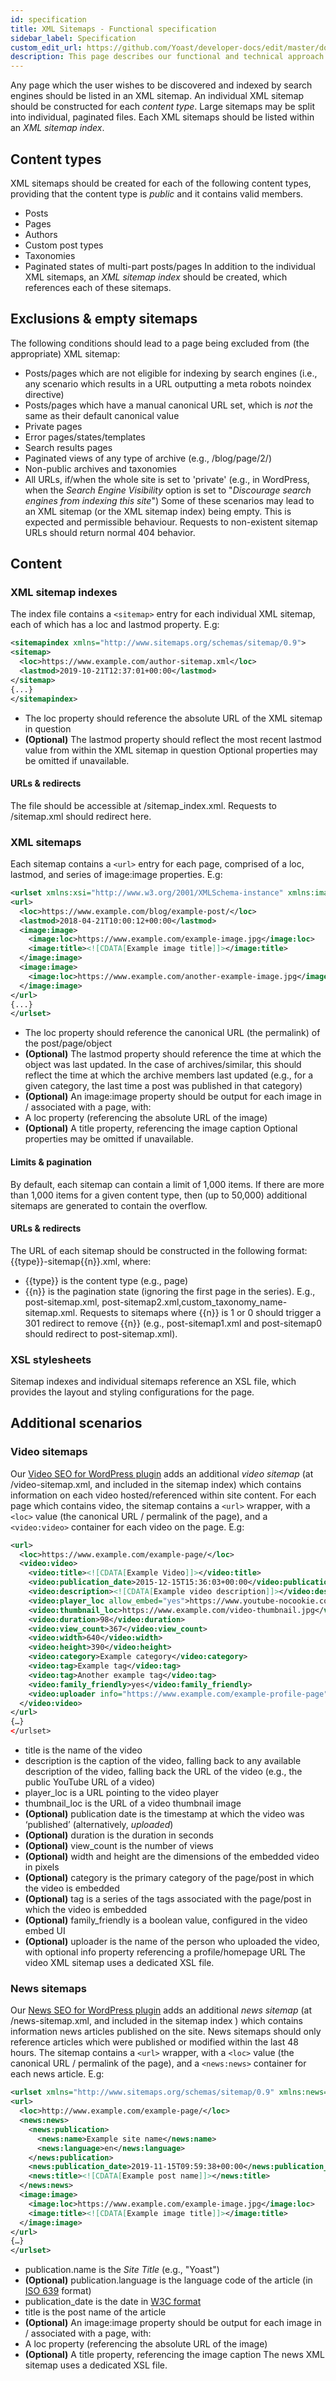```yaml
---
id: specification
title: XML Sitemaps - Functional specification
sidebar_label: Specification
custom_edit_url: https://github.com/Yoast/developer-docs/edit/master/docs/features/xml-sitemaps/specification.md
description: This page describes our functional and technical approach to constructing XML Sitemaps.
---
```

Any page which the user wishes to be discovered and indexed by search engines should be listed in an XML sitemap.
An individual XML sitemap should be constructed for each *content type*. Large sitemaps may be split into individual, paginated files.
Each XML sitemaps should be listed within an *XML sitemap index*.

## Content types
XML sitemaps should be created for each of the following content types, providing that the content type is *public* and it contains valid members.
* Posts
* Pages
* Authors
* Custom post types
* Taxonomies
* Paginated states of multi-part posts/pages
In addition to the individual XML sitemaps, an *XML sitemap index* should be created, which references each of these sitemaps.

## Exclusions & empty sitemaps
The following conditions should lead to a page being excluded from (the appropriate) XML sitemap:
* Posts/pages which are not eligible for indexing by search engines (i.e., any scenario which results in a URL outputting a meta robots noindex directive)
* Posts/pages which have a manual canonical URL set, which is *not* the same as their default canonical value
* Private pages
* Error pages/states/templates
* Search results pages
* Paginated views of any type of archive (e.g., /blog/page/2/)
* Non-public archives and taxonomies
* All URLs, if/when the whole site is set to 'private' (e.g., in WordPress, when the *Search Engine Visibility* option is set to "*Discourage search engines from indexing this site*")
Some of these scenarios may lead to an XML sitemap (or the XML sitemap index) being empty. This is expected and permissible behaviour.
Requests to non-existent sitemap URLs should return normal 404 behavior.

## Content

### XML sitemap indexes
The index file contains a `<sitemap>` entry for each individual XML sitemap, each of which has a loc and lastmod property. E.g:

``` xml
<sitemapindex xmlns="http://www.sitemaps.org/schemas/sitemap/0.9">
<sitemap>
  <loc>https://www.example.com/author-sitemap.xml</loc>
  <lastmod>2019-10-21T12:37:01+00:00</lastmod>
</sitemap>
{...}
</sitemapindex>
```

* The loc property should reference the absolute URL of the XML sitemap in question
* **(Optional)** The lastmod property should reflect the most recent lastmod value from within the XML sitemap in question
Optional properties may be omitted if unavailable.

#### URLs & redirects
The file should be accessible at /sitemap_index.xml. Requests to /sitemap.xml should redirect here.

### XML sitemaps
Each sitemap contains a `<url>` entry for each page, comprised of a loc, lastmod, and series of image:image properties. E.g:
``` xml
<urlset xmlns:xsi="http://www.w3.org/2001/XMLSchema-instance" xmlns:image="http://www.google.com/schemas/sitemap-image/1.1" xsi:schemaLocation="http://www.sitemaps.org/schemas/sitemap/0.9 http://www.sitemaps.org/schemas/sitemap/0.9/sitemap.xsd http://www.google.com/schemas/sitemap-image/1.1 http://www.google.com/schemas/sitemap-image/1.1/sitemap-image.xsd" xmlns="http://www.sitemaps.org/schemas/sitemap/0.9">
<url>
  <loc>https://www.example.com/blog/example-post/</loc>
  <lastmod>2018-04-21T10:00:12+00:00</lastmod>
  <image:image>		 
    <image:loc>https://www.example.com/example-image.jpg</image:loc>
    <image:title><![CDATA[Example image title]]></image:title>
  </image:image>
  <image:image>		 
    <image:loc>https://www.example.com/another-example-image.jpg</image:loc>
  </image:image>
</url>
{...}
</urlset>
```

* The loc property should reference the canonical URL (the permalink) of the post/page/object
* **(Optional)** The lastmod property should reference the time at which the object was last updated. In the case of archives/similar, this should reflect the time at which the archive members last updated (e.g., for a given category, the last time a post was published in that category)
* **(Optional)** An image:image property should be output for each image in / associated with a page, with:
 * A loc property (referencing the absolute URL of the image)
 * **(Optional)** A title property, referencing the image caption
Optional properties may be omitted if unavailable.

#### Limits & pagination
By default, each sitemap can contain a limit of 1,000 items. If there are more than 1,000 items for a given content type, then (up to 50,000) additional sitemaps are generated to contain the overflow.

#### URLs & redirects
The URL of each sitemap should be constructed in the following format: {{type}}-sitemap{{n}}.xml, where:
* {{type}} is the content type (e.g., page)
* {{n}} is the pagination state (ignoring the first page in the series).
E.g., post-sitemap.xml, post-sitemap2.xml,custom_taxonomy_name-sitemap.xml.
Requests to sitemaps where {{n}} is 1 or 0 should trigger a 301 redirect to remove {{n}} (e.g., post-sitemap1.xml and post-sitemap0 should redirect to post-sitemap.xml).

### XSL stylesheets
Sitemap indexes and individual sitemaps reference an XSL file, which provides the layout and styling configurations for the page.

## Additional scenarios

### Video sitemaps
Our [Video SEO for WordPress plugin](https://yoast.com/wordpress/plugins/video-seo/) adds an additional *video sitemap* (at /video-sitemap.xml, and included in the sitemap index) which contains information on each video hosted/referenced within site content.
For each page which contains video, the sitemap contains a `<url>` wrapper, with a `<loc>` value (the canonical URL / permalink of the page), and a `<video:video>` container for each video on the page. E.g:
``` xml
<url>
  <loc>https://www.example.com/example-page/</loc>
  <video:video>
    <video:title><![CDATA[Example Video]]></video:title>
    <video:publication_date>2015-12-15T15:36:03+00:00</video:publication_date>
    <video:description><![CDATA[Example video description]]></video:description>
    <video:player_loc allow_embed="yes">https://www.youtube-nocookie.com/v/abc123</video:player_loc>			 
    <video:thumbnail_loc>https://www.example.com/video-thumbnail.jpg</video:thumbnail_loc>
    <video:duration>98</video:duration>
    <video:view_count>367</video:view_count>
    <video:width>640</video:width>
    <video:height>390</video:height>
    <video:category>Example category</video:category>
    <video:tag>Example tag</video:tag>
    <video:tag>Another example tag</video:tag>
    <video:family_friendly>yes</video:family_friendly>
    <video:uploader info="https://www.example.com/example-profile-page">Example Person</video:uploader>
  </video:video>
</url>
{…}
</urlset>
```

* title is the name of the video
* description is the caption of the video, falling back to any available description of the video, falling back the URL of the video (e.g., the public YouTube URL of a video)
* player_loc is a URL pointing to the video player
* thumbnail_loc is the URL of a video thumbnail image
* **(Optional)** publication date is the timestamp at which the video was ‘published’ (alternatively, *uploaded*)
* **(Optional)** duration is the duration in seconds
* **(Optional)** view_count is the number of views
* **(Optional)** width and height are the dimensions of the embedded video in pixels
* **(Optional)** category is the primary category of the page/post in which the video is embedded
* **(Optional)** tag is a series of the tags associated with the page/post in which the video is embedded
* **(Optional)** family_friendly is a boolean value, configured in the video embed UI
* **(Optional)** uploader is the name of the person who uploaded the video, with optional info property referencing a profile/homepage URL
The video XML sitemap uses a dedicated XSL file.

### News sitemaps
Our [News SEO for WordPress plugin](https://yoast.com/wordpress/plugins/news-seo/) adds an additional *news sitemap* (at /news-sitemap.xml, and included in the sitemap index ) which contains information news articles published on the site.
News sitemaps should only reference articles which were published or modified within the last 48 hours.
The sitemap contains a `<url>` wrapper, with a `<loc>` value (the canonical URL / permalink of the page), and a `<news:news>` container for each news article. E.g:
``` xml
<urlset xmlns="http://www.sitemaps.org/schemas/sitemap/0.9" xmlns:news="http://www.google.com/schemas/sitemap-news/0.9" xmlns:image="http://www.google.com/schemas/sitemap-image/1.1">
<url>
  <loc>http://www.example.com/example-page/</loc>
  <news:news>
    <news:publication>
      <news:name>Example site name</news:name>
      <news:language>en</news:language>
    </news:publication>
    <news:publication_date>2019-11-15T09:59:38+00:00</news:publication_date>
    <news:title><![CDATA[Example post name]]></news:title>
  </news:news>
  <image:image>
    <image:loc>https://www.example.com/example-image.jpg</image:loc>
    <image:title><![CDATA[Example image title]]></image:title>
  </image:image>
</url>
{…}
</urlset>
```

* publication.name is the *Site Title* (e.g., "Yoast")
* **(Optional)** publication.language is the language code of the article (in [ISO 639](http://www.loc.gov/standards/iso639-2/php/code_list.php) format)
* publication_date is the date in [W3C format](https://www.w3.org/TR/NOTE-datetime)
* title is the post name of the article
* **(Optional)** An image:image property should be output for each image in / associated with a page, with:
 * A loc property (referencing the absolute URL of the image)
 * **(Optional)** A title property, referencing the image caption
The news XML sitemap uses a dedicated XSL file.
